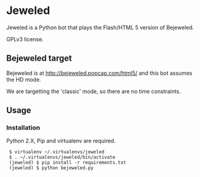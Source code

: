 # Jeweled

Jeweled is a Python bot that plays the Flash/HTML 5 version of
Bejeweled.

GPLv3 license.

## Bejeweled target

Bejeweled is at http://bejeweled.popcap.com/html5/ and this bot
assumes the HD mode.

We are targetting the 'classic' mode, so there are no time
constraints.

## Usage

### Installation

Python 2.X, Pip and virtualenv are required.

     $ virtualenv ~/.virtualenvs/jeweled
     $ . ~/.virtualenvs/jeweled/bin/activate
     (jeweled) $ pip install -r requirements.txt
     (jeweled) $ python bejeweled.py

